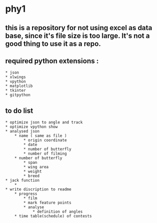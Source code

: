 # phy1
## this is a repository for not using excel as data base, since it's file size is too large. It's not a good thing to use it as a repo.

## required python extensions :
	* json
	* xlwings
	* vpython
	* matplotlib
	* tkinter
	* gitpython
## to do list 
	* optimize json to angle and track
	* optimize vpython show
	* analysed json
		* name ( same as file )
			* origin coordinate
			* date 
			* number of butterfly
			* number of filming
		* number of butterfly
			* span
			* wing area
			* weight
			* breed
	* jack function
		* 
	* write discription to readme
		* progress
			* film
			* mark feature points
			* analyse
				* definition of angles
		* time table(schedule) of contests
